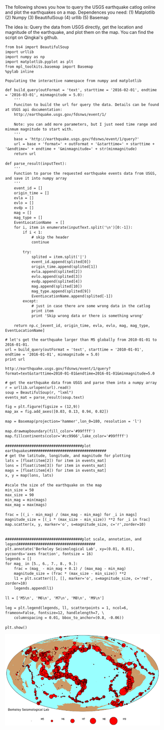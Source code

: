 
The following shows you how to query the USGS earthquake catlog online and plot the earthquakes on a map. 
Dependences you need:
(1) Matplotlib
(2) Numpy
(3) BeautifulSoup
(4) urllib
(5) Basemap

The idea is: Query the data from USGS directly, get the location and magnitude of the earthquake, and plot them on the map. You can find the script on Qingkai's github. 


```
from bs4 import BeautifulSoup
import urllib
import numpy as np
import matplotlib.pyplot as plt
from mpl_toolkits.basemap import Basemap
%pylab inline
```

    Populating the interactive namespace from numpy and matplotlib



```
def build_query(outFormat = 'text', starttime = '2016-02-01', endtime = '2016-03-01', minmagnitude = 5.0):
    '''
    Funciton to build the url for query the data. Details can be found at USGS api documentation:
    http://earthquake.usgs.gov/fdsnws/event/1/
    
    Note: you can add more parameters, but I just need time range and minmum magnitude to start with. 
    '''
    base = 'http://earthquake.usgs.gov/fdsnws/event/1/query?'
    url = base + 'format=' + outFormat + '&starttime=' + starttime + '&endtime=' + endtime + '&minmagnitude=' + str(minmagnitude)
    return url

def parse_result(inputText):
    '''
    Function to parse the requested earthquake events data from USGS, and save it into numpy array
    '''
    event_id = []
    origin_time = []
    evla = []
    evlo = []
    evdp = []
    mag = []
    mag_type = []
    EventLocationName  = []
    for i, item in enumerate(inputText.split('\n')[0:-1]):
        if i < 1:
            # skip the header
            continue
            
        try:
            splited = item.split('|')
            event_id.append(splited[0])  
            origin_time.append(splited[1])
            evla.append(splited[2])
            evlo.append(splited[3])
            evdp.append(splited[4])
            mag.append(splited[10])
            mag_type.append(splited[9])
            EventLocationName.append(splited[-1])
        except:
            # just in case there are some wrong data in the catlog
            print item
            print 'Skip wrong data or there is something wrong' 
        
    return np.c_[event_id, origin_time, evla, evlo, mag, mag_type, EventLocationName]
```


```
# let's get the earthquake larger than M5 globally from 2010-01-01 to 2016-01-01. 
url = build_query(outFormat = 'text', starttime = '2010-01-01', endtime = '2016-01-01', minmagnitude = 5.0)
print url
```

    http://earthquake.usgs.gov/fdsnws/event/1/query?format=text&starttime=2010-01-01&endtime=2016-01-01&minmagnitude=5.0



```
# get the earthquake data from USGS and parse them into a numpy array
r = urllib.urlopen(url).read()
soup = BeautifulSoup(r, "lxml")
events_mat = parse_result(soup.text)
```


```
fig = plt.figure(figsize = (12,9))
map_ax = fig.add_axes([0.03, 0.13, 0.94, 0.82])

map = Basemap(projection='hammer',lon_0=180, resolution = 'l')

map.drawmapboundary(fill_color='#99ffff')
map.fillcontinents(color='#cc9966',lake_color='#99ffff')
    
###################################plot earthquakes###################################
# get the latitude, longitude, and magnitude for plotting
lats = [float(item[2]) for item in events_mat]
lons = [float(item[3]) for item in events_mat]
mags = [float(item[4]) for item in events_mat]
x, y = map(lons, lats)

#scale the size of the earthquake on the map
min_size = 50
max_size = 90
min_mag = min(mags)
max_mag = max(mags)

frac = [(_i - min_mag) / (max_mag - min_mag) for _i in mags]
magnitude_size = [(_i * (max_size - min_size)) **2 for _i in frac]
map.scatter(x, y, marker='o', s=magnitude_size, c='r',zorder=10)


###################################plot scale, annotation, and legend###################################
plt.annotate('Berkeley Seismological Lab', xy=(0.01, 0.01), xycoords='axes fraction', fontsize = 16)
legends = []
for mag_ in [5., 6., 7., 8., 9.]:
    frac = (mag_ - min_mag + 0.1) / (max_mag - min_mag)
    magnitude_size = (frac * (max_size - min_size)) **2
    l1 = plt.scatter([], [], marker='o', s=magnitude_size, c='red', zorder=10)
    legends.append(l1)
    
ll = ['M5\n', 'M6\n', 'M7\n', 'M8\n', 'M9\n']

leg = plt.legend(legends, ll, scatterpoints = 1, ncol=6, frameon=False, fontsize=12, handlelength=7, \
    columnspacing = 0.01, bbox_to_anchor=(0.8, -0.06))   

plt.show()

```


![png](Query_events_from_USGS_files/Query_events_from_USGS_5_0.png)



```

```
